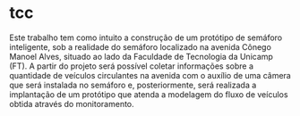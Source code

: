# tcc
Este trabalho tem como intuito a construção de um protótipo de semáforo inteligente, sob a realidade do semáforo localizado na avenida Cônego Manoel Alves, situado ao lado da Faculdade de Tecnologia da Unicamp (FT). A partir do projeto será possível coletar informações sobre a quantidade de veículos circulantes na avenida com o auxílio de uma câmera que será instalada no semáforo e, posteriormente, será realizada a implantação de um protótipo que atenda a modelagem do fluxo de veículos obtida através do monitoramento.
